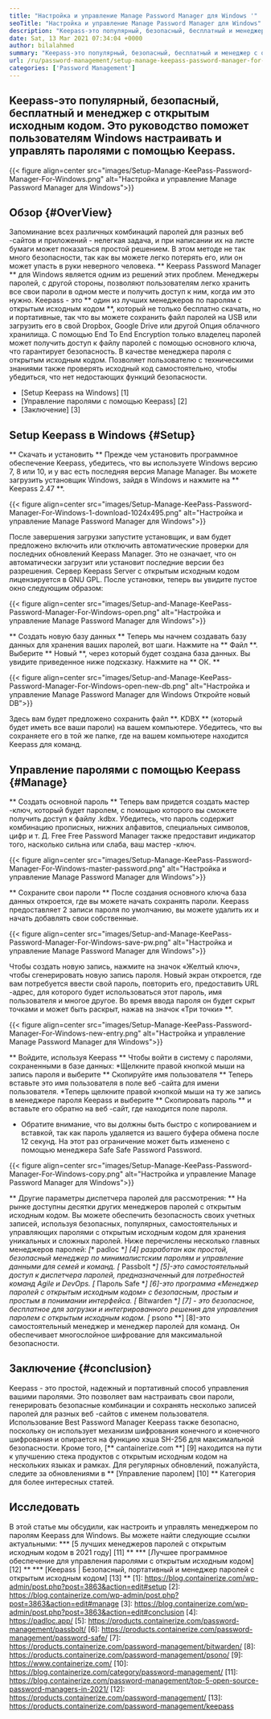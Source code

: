 ```yaml
---
title: "Настройка и управление Manage Password Manager для Windows '" 
seoTitle: "Настройка и управление Manage Password Manager для Windows" 
description: "Keepass-это популярный, безопасный, бесплатный и менеджер с открытым исходным кодом. Это руководство поможет пользователям Windows настраивать и управлять паролями с помощью Keepass." 
date: Sat, 13 Mar 2021 07:34:04 +0000
author: bilalahmed
summary: "Keepass-это популярный, безопасный, бесплатный и менеджер с открытым исходным кодом. Это руководство поможет пользователям Windows настраивать и управлять паролями с помощью Keepass." 
url: /ru/password-management/setup-manage-keepass-password-manager-for-windows/
categories: ['Password Management']
---
```


## Keepass-это популярный, безопасный, бесплатный и менеджер с открытым исходным кодом. Это руководство поможет пользователям Windows настраивать и управлять паролями с помощью Keepass.

{{< figure align=center src="images/Setup-Manage-KeePass-Password-Manager-For-Windows.png" alt="Настройка и управление Manage Password Manager для Windows">}}


## Обзор {#OverView}
Запоминание всех различных комбинаций паролей для разных веб -сайтов и приложений - нелегкая задача, и при написании их на листе бумаги может показаться простой решением. В этом методе не так много безопасности, так как вы можете легко потерять его, или он может упасть в руки неверного человека. ** Keepass Password Manager ** для Windows является одним из решений этих проблем.
Менеджеры паролей, с другой стороны, позволяют пользователям легко хранить все свои пароли в одном месте и получить доступ к ним, когда им это нужно. Keepass - это ** один из лучших менеджеров по паролям с открытым исходным кодом **, который не только бесплатно скачать, но и портативные, так что вы можете сохранить файл паролей на USB или загрузить его в свой Dropbox, Google Drive или другой Опция облачного хранилища. С помощью End To End Encryption только владелец паролей может получить доступ к файлу паролей с помощью основного ключа, что гарантирует безопасность. В качестве менеджера пароля с открытым исходным кодом. Позволяет пользователю с техническими знаниями также проверять исходный код самостоятельно, чтобы убедиться, что нет недостающих функций безопасности.
  * [Setup Keepass на Windows] [1]
  * [Управление паролями с помощью Keepass] [2]
  * [Заключение] [3]

## Setup Keepass в Windows {#Setup}
** Скачать и установить **
Прежде чем установить программное обеспечение Keepass, убедитесь, что вы используете Windows версию 7, 8 или 10, и у вас есть последняя версия Manage Manager. Вы можете загрузить установщик Windows, зайдя в Windows и нажмите на ** Keepass 2.47 **.

{{< figure align=center src="images/Setup-Manage-KeePass-Password-Manager-For-Windows-1-download-1024x495.png" alt="Настройка и управление Manage Password Manager для Windows">}}

После завершения загрузки запустите установщик, и вам будет предложено включить или отключить автоматические проверки для последних обновлений Keepass Manager. Это не означает, что он автоматически загрузит или установит последние версии без разрешения. Сервер Keepass Server с открытым исходным кодом лицензируется в GNU GPL. После установки, теперь вы увидите пустое окно следующим образом:

{{< figure align=center src="images/Setup-and-Manage-KeePass-Password-Manager-For-Windows-open.png" alt="Настройка и управление Manage Password Manager для Windows">}}

** Создать новую базу данных **
Теперь мы начнем создавать базу данных для хранения ваших паролей, вот шаги. Нажмите на ** Файл **. Выберите ** Новый **, через который будет создана база данных. Вы увидите приведенное ниже подсказку. Нажмите на ** ОК. **

{{< figure align=center src="images/Setup-and-Manage-KeePass-Password-Manager-For-Windows-open-new-db.png" alt="Настройка и управление Manage Password Manager для Windows Откройте новый DB">}}

Здесь вам будет предложено сохранить файл **. KDBX ** (который будет иметь все ваши пароли) на вашем компьютере. Убедитесь, что вы сохраняете его в той же папке, где на вашем компьютере находится Keepass для команд.

## Управление паролями с помощью Keepass {#Manage}
** Создать основной пароль **
Теперь вам придется создать мастер -ключ, который будет паролем, с помощью которого вы сможете получить доступ к файлу .kdbx. Убедитесь, что пароль содержит комбинацию прописных, нижних алфавитов, специальных символов, цифр и т. Д. Free Free Password Manager также предоставит индикатор того, насколько сильна или слаба, ваш мастер -ключ.

{{< figure align=center src="images/Setup-Manage-KeePass-Password-Manager-For-Windows-master-password.png" alt="Настройка и управление Manage Password Manager для Windows">}}

** Сохраните свои пароли **
После создания основного ключа база данных откроется, где вы можете начать сохранять пароли. Keepass предоставляет 2 записи пароля по умолчанию, вы можете удалить их и начать добавлять свои собственные.

{{< figure align=center src="images/Setup-and-Manage-KeePass-Password-Manager-For-Windows-save-pw.png" alt="Настройка и управление Manage Password Manager для Windows">}}

Чтобы создать новую запись, нажмите на значок «Желтый ключ», чтобы сгенерировать новую запись пароля. Новый экран откроется, где вам потребуется ввести свой пароль, повторить его, предоставить URL -адрес, для которого будет использоваться этот пароль, имя пользователя и многое другое. Во время ввода пароля он будет скрыт точками и может быть раскрыт, нажав на значок «Три точки» **.

{{< figure align=center src="images/Setup-Manage-KeePass-Password-Manager-For-Windows-new-entry.png" alt="Настройка и управление Manage Password Manager для Windows">}}

** Войдите, используя Keepass **
Чтобы войти в систему с паролями, сохраненными в базе данных:
  *Щелкните правой кнопкой мыши на запись пароля и выберите ** Скопируйте имя пользователя ** Теперь вставьте это имя пользователя в поле веб -сайта для имени пользователя.
  *Теперь щелкните правой кнопкой мыши на ту же запись в менеджере пароля Keepass и выберите ** Скопировать пароль ** и вставьте его обратно на веб -сайт, где находится поле пароля.
  * Обратите внимание, что вы должны быть быстро с копированием и вставкой, так как пароль удаляется из вашего буфера обмена после 12 секунд. На этот раз ограничение может быть изменено с помощью менеджера Safe Safe Password Password.

{{< figure align=center src="images/Setup-Manage-KeePass-Password-Manager-For-Windows-copy.png" alt="Настройка и управление Manage Password Manager для Windows">}}

** Другие параметры диспетчера паролей для рассмотрения: **
На рынке доступны десятки других менеджеров паролей с открытым исходным кодом. Вы можете обеспечить безопасность своих учетных записей, используя безопасных, популярных, самостоятельных и управляющих паролями с открытым исходным кодом для хранения уникальных и сложных паролей. Ниже перечислены несколько главных менеджеров паролей:
  *[** padloc **] [4] разработан как простой, безопасный менеджер по минималистским паролям и управление данными для семей и команд.
  *[** Passbolt **] [5]-это самостоятельный доступ к диспетчера паролей, предназначенный для потребностей команд Agile и DevOps.
  *[** Пароль Safe **] [6]-это программа «Менеджер паролей с открытым исходным кодом» с безопасным, простым и простым в понимании интерфейса.
  *[** Bitwarden **] [7] - это безопасное, бесплатное для загрузки и интегрированного решения для управления паролем с открытым исходным кодом.
  *[** psono **] [8]-это самостоятельный менеджер и менеджер паролей для команд. Он обеспечивает многослойное шифрование для максимальной безопасности.

## Заключение {#conclusion}
Keepass - это простой, надежный и портативный способ управления вашими паролями. Это позволяет вам настраивать свои пароли, генерировать безопасные комбинации и сохранять несколько записей паролей для разных веб -сайтов с именем пользователя. Использование Best Password Manager Keepass также безопасно, поскольку он использует механизм шифрования конечного и конечного шифрования и опирается на функцию хэша SH-256 для максимальной безопасности.
Кроме того, [** cantainerize.com **] [9] находится на пути к улучшению стека продуктов с открытым исходным кодом на нескольких языках и рамках. Для регулярных обновлений, пожалуйста, следите за обновлениями в ** [Управление паролем] [10] ** Категория для более интересных статей.

## Исследовать
В этой статье мы обсудили, как настроить и управлять менеджером по паролям Keepass для Windows. Вы можете найти следующие ссылки актуальными:
  *** [5 лучших менеджеров паролей с открытым исходным кодом в 2021 году] [11] **
  *** [Лучшее программное обеспечение для управления паролями с открытым исходным кодом] [12] **
  *** [Keepass | Безопасный, портативный и менеджер паролей с открытым исходным кодом] [13] **
[1]: https://blog.containerize.com/wp-admin/post.php?post=3863&action=edit#setup
[2]: https://blog.containerize.com/wp-admin/post.php?post=3863&action=edit#manage
[3]: https://blog.containerize.com/wp-admin/post.php?post=3863&action=edit#conclusion
[4]: https://padloc.app/
[5]: https://products.containerize.com/password-management/passbolt/
[6]: https://products.containerize.com/password-management/password-safe/
[7]: https://products.containerize.com/password-management/bitwarden/
[8]: https://products.containerize.com/password-management/psono/
[9]: https://www.containerize.com/
[10]: https://blog.containerize.com/category/password-management/
[11]: https://blog.containerize.com/password-management/top-5-open-source-password-managers-in-2021/
[12]: https://products.containerize.com/password-management/
[13]: https://products.containerize.com/password-management/keepass
